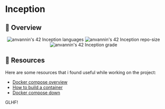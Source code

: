# Inception

## 📖 Overview

<p align="center">
	<img alt="anvannin's 42 Inception languages" src="https://img.shields.io/github/languages/top/star-child-0/inception?color=red">
	<img alt="anvannin's 42 Inception repo-size" src="https://img.shields.io/github/repo-size/star-child-0/inception?color=green">
	<img alt="anvannin's 42 Inception grade" src="https://img.shields.io/badge/Firenze-%25-success?style-fleat&logo=42">
</p>


## 🔖 Resources

Here are some resources that i found useful while working on the project:

- [Docker compose overview](https://docs.docker.com/compose/reference/)
- [How to build a container](https://docs.docker.com/compose/compose-file/build/)
- [Docker compose down](https://docs.docker.com/reference/cli/docker/compose/down/)

GLHF!

